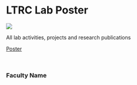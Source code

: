 # LTRC Lab Poster

![](https://i.imgur.com/8yL5TXZ.png)

All lab activities, projects and research publications

[Poster](15.%20LTRC%20Lab%20Poster.pdf)

<br>


### Faculty Name
